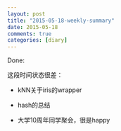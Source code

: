 ```yaml
---
layout: post
title: "2015-05-18-weekly-summary"
date: 2015-05-18
comments: true
categories: [diary]
---
```


Done:

这段时间状态很差：

*  kNN关于iris的wrapper

*  hash的总结
   
*  大学10周年同学聚会，很是happy
